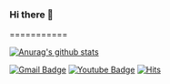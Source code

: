 ### Hi there 👋

<!--
**seokchae05/seokchae05** is a ✨ _special_ ✨ repository because its `README.md` (this file) appears on your GitHub profile.

Here are some ideas to get you started:

- 🔭 I’m currently working on ...
- 🌱 I’m currently learning ...
- 👯 I’m looking to collaborate on ...
- 🤔 I’m looking for help with ...
- 💬 Ask me about ...
- 📫 How to reach me: ...
- 😄 Pronouns: ...
- ⚡ Fun fact: ...
-->
===========

[![Anurag's github stats](https://github-readme-stats.vercel.app/api?username=seokchae05&count_private=true&theme=tokyonight&show_icons=true)](https://github.com/anuraghazra/github-readme-stats)


[![Gmail Badge](https://img.shields.io/badge/Gmail-d14836?style=flat-square&logo=Gmail&logoColor=white&link=mailto:hojune0303@gmail.com)](mailto:hojune0303@gmail.com)
[![Youtube Badge](https://img.shields.io/badge/Youtube-ff0000?style=flat-square&logo=youtube&link=https://www.youtube.com/channel/UCVuGDYnKqgvnae036deZRuw?view_as=subscriber)](https://www.youtube.com/channel/UCVuGDYnKqgvnae036deZRuw?view_as=subscriber)
[![Hits](https://hits.seeyoufarm.com/api/count/incr/badge.svg?url=https%3A%2F%2Fgithub.com%2FYanghojun&count_bg=%2379C83D&title_bg=%23555555&icon=&icon_color=%23E7E7E7&title=hits&edge_flat=false)](https://hits.seeyoufarm.com)


<!--
